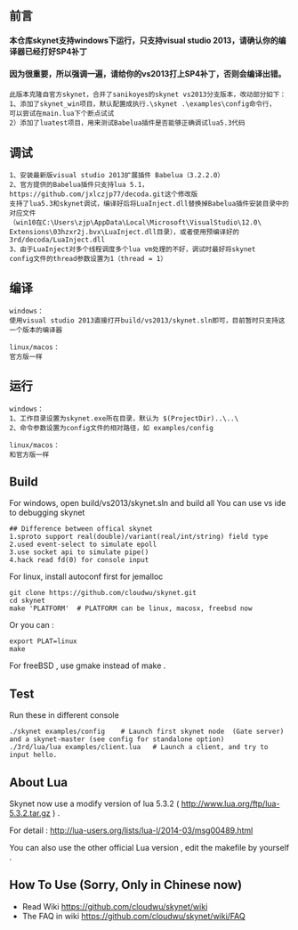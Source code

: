 ## 前言
#### 本仓库skynet支持windows下运行，只支持visual studio 2013，请确认你的编译器已经打好SP4补丁
#### 因为很重要，所以强调一遍，请给你的vs2013打上SP4补丁，否则会编译出错。

```
此版本克隆自官方skynet，合并了sanikoyes的skynet vs2013分支版本，改动部分如下：
1、添加了skynet_win项目，默认配置成执行.\skynet .\examples\config命令行，
可以尝试在main.lua下个断点试试
2）添加了luatest项目，用来测试Babelua插件是否能够正确调试lua5.3代码
```

## 调试
```
1、安装最新版visual studio 2013扩展插件 Babelua（3.2.2.0）
2、官方提供的Babelua插件只支持lua 5.1，https://github.com/jxlczjp77/decoda.git这个修改版
支持了lua5.3和skynet调试，编译好后将LuaInject.dll替换掉Babelua插件安装目录中的对应文件
（win10在C:\Users\zjp\AppData\Local\Microsoft\VisualStudio\12.0\
Extensions\03hzxr2j.bvx\LuaInject.dll目录），或者使用预编译好的3rd/decoda/LuaInject.dll
3、由于LuaInject对多个线程调度多个lua vm处理的不好，调试时最好将skynet 
config文件的thread参数设置为1（thread = 1）

```

## 编译
```
windows：
使用visual studio 2013直接打开build/vs2013/skynet.sln即可，目前暂时只支持这一个版本的编译器

linux/macos：
官方版一样
```

## 运行
```
windows：
1、工作目录设置为skynet.exe所在目录，默认为 $(ProjectDir)..\..\
2、命令参数设置为config文件的相对路径，如 examples/config

linux/macos：
和官方版一样
```

## Build

For windows, open build/vs2013/skynet.sln and build all
You can use vs ide to debugging skynet

```
## Difference between offical skynet
1.sproto support real(double)/variant(real/int/string) field type
2.used event-select to simulate epoll
3.use socket api to simulate pipe()
4.hack read fd(0) for console input
```

For linux, install autoconf first for jemalloc

```
git clone https://github.com/cloudwu/skynet.git
cd skynet
make 'PLATFORM'  # PLATFORM can be linux, macosx, freebsd now
```

Or you can :

```
export PLAT=linux
make
```

For freeBSD , use gmake instead of make .

## Test

Run these in different console

```
./skynet examples/config	# Launch first skynet node  (Gate server) and a skynet-master (see config for standalone option)
./3rd/lua/lua examples/client.lua 	# Launch a client, and try to input hello.
```

## About Lua

Skynet now use a modify version of lua 5.3.2 ( http://www.lua.org/ftp/lua-5.3.2.tar.gz ) .

For detail : http://lua-users.org/lists/lua-l/2014-03/msg00489.html

You can also use the other official Lua version , edit the makefile by yourself .

## How To Use (Sorry, Only in Chinese now)

* Read Wiki https://github.com/cloudwu/skynet/wiki
* The FAQ in wiki https://github.com/cloudwu/skynet/wiki/FAQ
